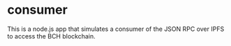 # consumer
This is a node.js app that simulates a consumer of the JSON RPC over IPFS to access the BCH blockchain.

